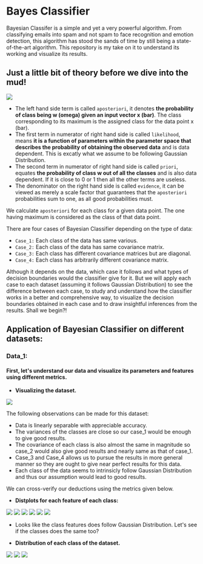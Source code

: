 # Bayes Classifier

Bayesian Classifer is a simple and yet a very powerful algorithm. From classifying emails into spam and not spam to face recognition and emotion detection, this algorithm has stood the sands of time by still being a state-of-the-art algorithm. This repository is my take on it to understand its working and visualize its results.

## Just a little bit of theory before we dive into the mud!

![](./images/Bayes.jpg)

* The left hand side term is called ```aposteriori```, it denotes **the probability of class being w (omega) given an input vector x (bar)**. The class corresponding to its maximum is the assigned class for the data point x (bar).
* The first term in numerator of right hand side is called ```likelihood```, means **it is a function of parameters within the parameter space that describes the probability of obtaining the observed data** and is data dependent. This is excatly what we assume to be following Gaussian Distribution.
* The second term in numerator of right hand side is called ```priori```, equates **the probability of class w out of all the classes** and is also data dependent. If it is close to 0 or 1 then all the other terms are useless.
* The denominator on the right hand side is called ```evidence```, it can be viewed as merely a scale factor that guarantees that the ```aposteriori``` probabilities sum to one, as all good probabilities must.

We calculate ```aposteriori``` for each class for a given data point. The one having maximum is considered as the class of that data point.

There are four cases of Bayesian Classifier depending on the type of data:

* ```Case_1:``` Each class of the data has same various.
* ```Case_2:``` Each class of the data has same covariance matrix.
* ```Case_3:``` Each class has different covariance matrices but are diagonal.
* ```Case_4:``` Each class has arbitrarily different covariance matrix.

Although it depends on the data, which case it follows and what types of decision boundaries would the classifier give for it. But we will apply each case to each dataset (assuming it follows Gaussian Distribution) to see the difference between each case, to study and understand how the classifier works in a better and comprehensive way, to visualize the decision boundaries obtained in each case and to draw insightful inferences from the results. Shall we begin?!

## Application of Bayesian Classifier on different datasets:

### Data_1:

#### First, let's understand our data and visualize its parameters and features using different metrics.

* **Visualizing the dataset.**

![](./images/Dataset_1/Dataset_Train.png)

The following observations can be made for this dataset:

- Data is linearly separable with appreciable accuracy.
- The variances of the classes are close so our case_1 would be enough to give good results.
- The covariance of each class is also almost the same in magnitude so case_2 would also give good results and nearly same as that of case_1.
- Case_3 and Case_4 allows us to pursue the results in more general manner so they are ought to give near perfect results for this data.
- Each class of the data seems to intrinsicly follow Gaussian Distribution and thus our assumption would lead to good results.

We can cross-verify our deductions using the metrics given below.

* **Distplots for each feature of each class:**

![](./images/Dataset_1/Displot_X_Class_1.png)
![](./images/Dataset_1/Displot_Y_Class_1.png)
![](./images/Dataset_1/Displot_X_Class_2.png)
![](./images/Dataset_1/Displot_Y_Class_2.png)
![](./images/Dataset_1/Displot_X_Class_3.png)
![](./images/Dataset_1/Displot_Y_Class_3.png)

- Looks like the class features does follow Gaussian Distribution. Let's see if the classes does the same too?

* **Distribution of each class of the dataset.**

![](./images/Dataset_1/PD_Class_1.png)
![](./images/Dataset_1/PD_Class_2.png)
![](./images/Dataset_1/PD_Class_3.png)